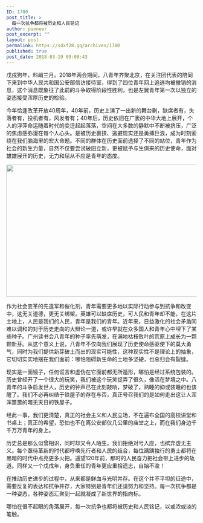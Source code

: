 ```yaml
---
ID: 1780
post_title: >
  每一次抗争都将被历史和人民铭记
author: pioneer
post_excerpt: ""
layout: post
permalink: https://sdxf28.gq/archives/1780
published: true
post_date: 2018-03-19 09:00:43
---
```

戊戌狗年，料峭三月。2018年两会期间，八青年齐聚北京，在关注团代表的陪同下来到中华人民共和国公安部信访接待室，得到了四位青年网上追逃均被撤销的消息，这个消息既象征了此前的斗争取得阶段性胜利，也是左翼青年第一次以独立的姿态接受浑厚历史的检验。

今年恰逢改革开放40周年，40年前，历史上演了一出新的舞台剧，缺席者有，失落者有，投机者有，风发者有；40年后，历史依旧在广袤的中华大地上展开，个人的浮萍命运随着时代的变迁起起落落，空间在大多数的静默中不断被挤压，广泛的焦虑感弥漫在每个人心头。是被历史裹挟、逃避现实还是勇搏巨浪，成为时刻萦绕在我们脑海里的宏大命题。不同的群体在历史面前选择了不同的站位，青年作为社会的新生力量，自然不仅要尝试破旧立新，更被赋予与生俱来的历史使命，面对雄雄展开的历史，无力和屈从不应是青年的态度。

<img class="aligncenter wp-image-1777 size-full" src="https://sdxf26.gq/wp-content/uploads/2018/03/2018031723025348.png" alt="" width="677" height="350" />

作为社会变革的先遣军和催化剂，青年需要更多地以实际行动参与到抗争和改变中，这无关道德，更无关绑架。英雄可以缺席历史，可人民和青年却不能，在这片土地上，人民是我们的人民，青年是我们的青年。近年来，日益激化的社会矛盾同难以调和的对于历史走向的大辩论一道，或许早就在众多国人和青年心中埋下了某些种子。广州读书会八青年的种子率先萌发，在满地枯枝败叶的荒原上成长为一颗颗新芽。从这个意义上说，八青年不仅向我们展现了历史使命感驱使下的莫大勇气，同时为我们提供新芽破土而出的现实可能性，这种现实性不是理论上的抽象，它切切实实地摆在我们面前：哪怕阻碍新生命的土地多坚硬，也总归会有裂缝。

现实是一面镜子，任何谎言和虚伪在它面前都无所遁形，哪怕是经过系统包装的。历史曾经开了一个很大的玩笑，我们被这个玩笑捉弄了很久，像活在梦境之中。八青年的斗争启发世人，历史的钟声已在此刻敲响，梦破了，熟睡的抑或装睡的也该醒了。我们不必再纠结于铁屋子的存在与否，真正号召我们的是如何走出这让人浑浑噩噩的暗无天日的铁屋子。

经此一事，我们更清楚，真正的社会主义和人民立场，不在遍布全国的高校讲堂和书桌上；真正的希望，恐怕也不在离公安部仅几公里的庙堂之上，而在我们身边千千万万青年的身上。

历史总是那么似曾相识，同时却又令人陌生。我们拒绝对号入座，也摈弃虚无主义。每个亟待革新的时代都呼唤先行者和人民的结合，每位踽踽独行的勇士都将在黑暗的时代中点亮更多火把。遥望120年前，那时的人民奋力把社会带上进步的轨道。同样又一个戊戌年，身负重任的青年更应重拾遗志，自始不渝！

在推动历史进步的过程中，从来都是鲜血与光明并存。在这个并不平坦的征途中，需要反复的表达和抗争并存，大家特别是青年们还请努力和坚持。每一次抗争都是一种姿态，各种姿态汇聚到一起就凝成了新世界的指向标。

哪怕在很不起眼的角落展开，每一次抗争也都将被历史和人民铭记，以或浓或淡的笔触。